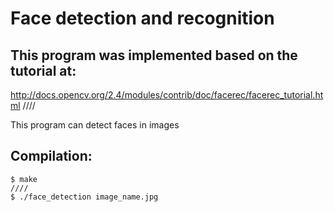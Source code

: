 # Face detection and recognition

## This program was implemented based on the tutorial at: 
http://docs.opencv.org/2.4/modules/contrib/doc/facerec/facerec_tutorial.html                ////

This program can detect faces in images

## Compilation: 
    $ make      										        				////
    $ ./face_detection image_name.jpg

